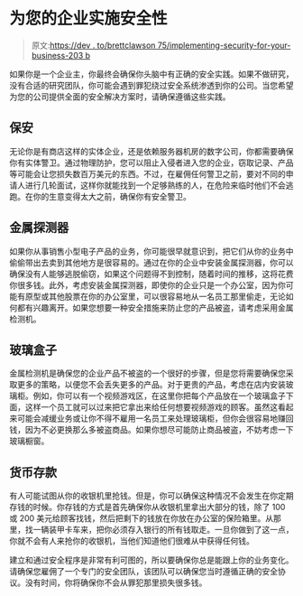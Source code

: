 # 为您的企业实施安全性

> 原文:[https://dev . to/brettclawson 75/implementing-security-for-your-business-203 b](https://dev.to/brettclawson75/implementing-security-for-your-business-203b)

如果你是一个企业主，你最终会确保你头脑中有正确的安全实践。如果不做研究，没有合适的研究团队，你可能会遇到罪犯绕过安全系统渗透到你的公司。当您希望为您的公司提供全面的安全解决方案时，请确保遵循这些实践。

## 保安

无论你是有商店这样的实体企业，还是依赖服务器机房的数字公司，你都需要确保你有实体警卫。通过物理防护，您可以阻止入侵者进入您的企业，窃取记录、产品等可能会让您损失数百万美元的东西。不过，在雇佣任何警卫之前，要对不同的申请人进行几轮面试，这样你就能找到一个足够熟练的人，在危险来临时他们不会逃跑。在你的生意变得太大之前，确保你有安全警卫。

## 金属探测器

如果你从事销售小型电子产品的业务，你可能很早就意识到，把它们从你的业务中偷偷带出去卖到其他地方是很容易的。通过在你的企业中安装金属探测器，你可以确保没有人能够逃脱偷窃，如果这个问题得不到控制，随着时间的推移，这将花费你很多钱。此外，考虑安装金属探测器，即使你的企业只是一个办公室，因为你可能有原型或其他股票在你的办公室里，可以很容易地从一名员工那里偷走，无论如何都有兴趣离开。如果您想要一种安全措施来防止您的产品被盗，请考虑采用金属检测机。

## 玻璃盒子

金属检测机是确保您的企业产品不被盗的一个很好的步骤，但是您将需要确保您采取更多的策略，以便您不会丢失更多的产品。对于更贵的产品，考虑在店内安装玻璃柜。例如，你可以有一个视频游戏区，在这里你把每个产品放在一个玻璃盒子下面，这样一个员工就可以过来把它拿出来给任何想要视频游戏的顾客。虽然这看起来可能会减缓业务或让你不得不雇用一名员工来处理玻璃柜，但你会很容易地赚回钱，因为不必更换那么多被盗商品。如果你想尽可能防止商品被盗，不妨考虑一下玻璃橱窗。

## 货币存款

有人可能试图从你的收银机里抢钱。但是，你可以确保这种情况不会发生在你定期存钱的时候。你存钱的方式是首先确保你从收银机里拿出大部分的钱，除了 100 或 200 美元给顾客找钱，然后把剩下的钱放在你放在办公室的保险箱里。从那里，找一辆装甲卡车来，把你必须存入银行的所有钱取走。一旦你做到了这一点，你就不会有人来抢你的收银机，当他们知道他们很难从中获得任何钱。

建立和通过安全程序是非常有利可图的，所以要确保你总是能跟上你的业务变化。请确保您雇佣了一个专门的安全团队，该团队可以确保您当时遵循正确的安全协议。没有时间，你将确保你不会从罪犯那里损失很多钱。